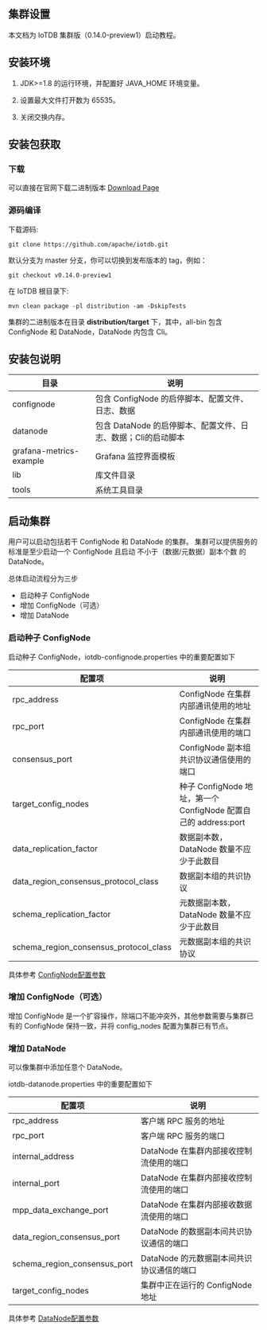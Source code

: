 <!--

    Licensed to the Apache Software Foundation (ASF) under one
    or more contributor license agreements.  See the NOTICE file
    distributed with this work for additional information
    regarding copyright ownership.  The ASF licenses this file
    to you under the Apache License, Version 2.0 (the
    "License"); you may not use this file except in compliance
    with the License.  You may obtain a copy of the License at
    
        http://www.apache.org/licenses/LICENSE-2.0
    
    Unless required by applicable law or agreed to in writing,
    software distributed under the License is distributed on an
    "AS IS" BASIS, WITHOUT WARRANTIES OR CONDITIONS OF ANY
    KIND, either express or implied.  See the License for the
    specific language governing permissions and limitations
    under the License.

-->

## 集群设置

本文档为 IoTDB 集群版（0.14.0-preview1）启动教程。

## 安装环境

1. JDK>=1.8 的运行环境，并配置好 JAVA_HOME 环境变量。

2. 设置最大文件打开数为 65535。

3. 关闭交换内存。

## 安装包获取

### 下载

可以直接在官网下载二进制版本 [Download Page](https://iotdb.apache.org/Download/)

### 源码编译

下载源码:

```
git clone https://github.com/apache/iotdb.git
```

默认分支为 master 分支，你可以切换到发布版本的 tag，例如：

```
git checkout v0.14.0-preview1
```

在 IoTDB 根目录下:

```
mvn clean package -pl distribution -am -DskipTests
```

集群的二进制版本在目录 **distribution/target** 下，其中，all-bin 包含 ConfigNode 和 DataNode，DataNode 内包含 Cli。

## 安装包说明

| **目录** | **说明**                                      |
| -------- | -------------------------------------------- |
| confignode |  包含 ConfigNode 的启停脚本、配置文件、日志、数据 |
| datanode   | 包含 DataNode 的启停脚本、配置文件、日志、数据；Cli的启动脚本 |
| grafana-metrics-example  | Grafana 监控界面模板           |
| lib      | 库文件目录                                     |
| tools    | 系统工具目录                                   |

## 启动集群

用户可以启动包括若干 ConfigNode 和 DataNode 的集群。
集群可以提供服务的标准是至少启动一个 ConfigNode 且启动 不小于（数据/元数据）副本个数 的 DataNode。

总体启动流程分为三步

* 启动种子 ConfigNode
* 增加 ConfigNode（可选）
* 增加 DataNode

### 启动种子 ConfigNode

启动种子 ConfigNode，iotdb-confignode.properties 中的重要配置如下

| **配置项** | **说明**                                      |
| -------- | -------------------------------------------- |
| rpc\_address    | ConfigNode 在集群内部通讯使用的地址          |
| rpc\_port    | ConfigNode 在集群内部通讯使用的端口           |
| consensus\_port    | ConfigNode 副本组共识协议通信使用的端口         |
| target\_config\_nodes    | 种子 ConfigNode 地址，第一个 ConfigNode 配置自己的 address:port        |
| data\_replication\_factor  | 数据副本数，DataNode 数量不应少于此数目        |
| data\_region\_consensus\_protocol\_class |  数据副本组的共识协议 |
| schema\_replication\_factor  | 元数据副本数，DataNode 数量不应少于此数目       |
| schema\_region\_consensus\_protocol\_class   | 元数据副本组的共识协议 |

具体参考 [ConfigNode配置参数](https://iotdb.apache.org/zh/UserGuide/Master/Reference/ConfigNode-Config-Manual.html)

### 增加 ConfigNode（可选）

增加 ConfigNode 是一个扩容操作，除端口不能冲突外，其他参数需要与集群已有的 ConfigNode 保持一致，并将 config\_nodes 配置为集群已有节点。

### 增加 DataNode

可以像集群中添加任意个 DataNode。

iotdb-datanode.properties 中的重要配置如下

| **配置项** | **说明**                                      |
| -------- | -------------------------------------------- |
| rpc\_address    | 客户端 RPC 服务的地址         |
| rpc\_port    | 客户端 RPC 服务的端口         |
| internal\_address    | DataNode 在集群内部接收控制流使用的端口         |
| internal\_port    | DataNode 在集群内部接收控制流使用的端口           |
| mpp\_data\_exchange\_port    | DataNode 在集群内部接收数据流使用的端口           |
| data\_region\_consensus\_port    | DataNode 的数据副本间共识协议通信的端口           |
| schema\_region\_consensus\_port    | DataNode 的元数据副本间共识协议通信的端口           |
| target\_config\_nodes    | 集群中正在运行的 ConfigNode 地址       |

具体参考 [DataNode配置参数](https://iotdb.apache.org/zh/UserGuide/Master/Reference/DataNode-Config-Manual.html)